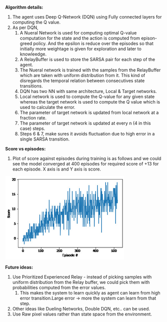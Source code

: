 

**Algorithm details:**
1. The agent uses Deep Q-Network (DQN) using Fully connected layers for computing the Q value.
2. As per DQN,
   1. A Nueral Network is used for computing optimal Q-value computation for the state and the action is computed from epison-greed policy. And the epsilon is reduce over the episodes so that initially more weightage is given for exploration and later to knowleedge.
   2. A RelayBuffer is used to store the SARSA pair for each step of the agent.
   3. The Nueral network is trained with the samples from the RelayBuffer which are taken with uniform distribution from it. This kind of disregards the temporal relation between consecutives state transitions.
   4. DQN has two NN with same architecture, Local & Target networks.
   5. Local network is used to compute the Q-value for any given state whereas the target network is used to compute the Q value which is used to calculate the error.
   6. The parameter of target network is updated from local network at a fraction rate.
   7. The parameter of target network is updated at every n (4 in this case) steps.
   8. Steps 6 & 7, make sures it avoids fluctuation due to high error in a single SARSA transition.

**Score vs episodes:**
1. Plot of score against episodes during training is as follows and we could see the model converged at 400 episodes for required score of +13 for each episode. X axis is and Y axis is score.
 
 <img src="https://github.com/anug7/udacity_rl/blob/master/assigns/deep-reinforcement-learning/p1_navigation/scores_vs_episodes.jpeg" />

**Future ideas:**
1. Use Prioritized Experienced Relay - instead of picking samples with uniform distribution from the Relay buffer, we could pick them with probabilities computed from the error values.
   1. This makes the system to learn quickly as agent can learn from high error transition.Large error -> more the system can learn from that step.
2. Other ideas like Dueling Networks, Double DQN, etc.. can be used.
3. Use Raw pixel values rather than state space from the environment.
